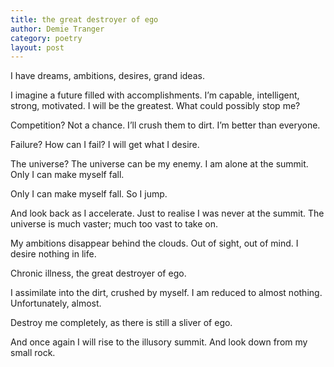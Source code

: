```yaml
---
title: the great destroyer of ego
author: Demie Tranger
category: poetry
layout: post
---
```


I have dreams, ambitions, desires, grand ideas.

I imagine a future filled with accomplishments. I’m capable, intelligent, strong, motivated. I will be the greatest. What could possibly stop me?

Competition? Not a chance. I’ll crush them to dirt. I’m better than everyone.

Failure? How can I fail? I will get what I desire.

The universe? The universe can be my enemy. I am alone at the summit. Only I can make myself fall.

Only I can make myself fall. So I jump.

And look back as I accelerate. Just to realise I was never at the summit. The universe is much vaster; much too vast to take on.

My ambitions disappear behind the clouds. Out of sight, out of mind. I desire nothing in life.

Chronic illness, the great destroyer of ego.

I assimilate into the dirt, crushed by myself. I am reduced to almost nothing. Unfortunately, almost.

Destroy me completely, as there is still a sliver of ego.

And once again I will rise to the illusory summit. And look down from my small rock.